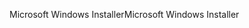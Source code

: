 <span data-ttu-id="b9e5c-101">Microsoft Windows Installer</span><span class="sxs-lookup"><span data-stu-id="b9e5c-101">Microsoft Windows Installer</span></span>